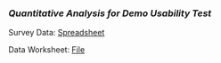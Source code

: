 ### *Quantitative Analysis for Demo Usability Test*



Survey Data: [Spreadsheet](https://docs.google.com/spreadsheets/d/19XfBtNNMOx9RrXToEW3v-H1AHEcH6QUfPKMnQXqL6o0/edit?usp=sharing)

Data Worksheet: [File](https://docs.google.com/document/d/1VUoGJHf_uoXbTPG26SXV7PipFNP86Di40GAOhpFQfTM/edit?usp=sharing)
